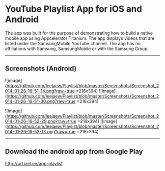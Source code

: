 YouTube Playlist App for iOS and Android
===

The app was built for the purpose of demonstrating how to build a native mobile app using Appcelerator Titanium. The app displays videos that are listed under the SamsungMobile YouTube channel. The app has no affiliations with Samsung, SamsungMobile or with the Samsung Group.

---

Screenshots (Android)
---

![image](https://github.com/leejaew/Playlist/blob/master/Screenshots/Screenshot_2014-01-26-16-51-14.png?raw=true =216x394) ![image](https://github.com/leejaew/Playlist/blob/master/Screenshots/Screenshot_2014-01-26-16-51-30.png?raw=true =216x394) 

![image](https://github.com/leejaew/Playlist/blob/master/Screenshots/Screenshot_2014-01-26-16-52-29.png?raw=true =216x394) ![image](https://github.com/leejaew/Playlist/blob/master/Screenshots/Screenshot_2014-01-26-16-53-13.png?raw=true =216x394)

---

Download the android app from Google Play
---
http://url.jael.ee/app-playlist
